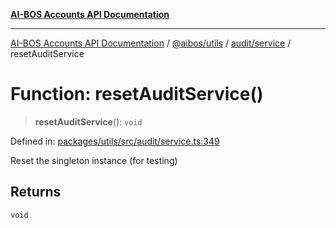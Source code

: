 [**AI-BOS Accounts API Documentation**](../../../../../README.md)

***

[AI-BOS Accounts API Documentation](../../../../../README.md) / [@aibos/utils](../../../README.md) / [audit/service](../README.md) / resetAuditService

# Function: resetAuditService()

> **resetAuditService**(): `void`

Defined in: [packages/utils/src/audit/service.ts:349](https://github.com/pohlai88/accounts/blob/48103fb36d28b2b9bfb33472b6de2f719773cde9/packages/utils/src/audit/service.ts#L349)

Reset the singleton instance (for testing)

## Returns

`void`
